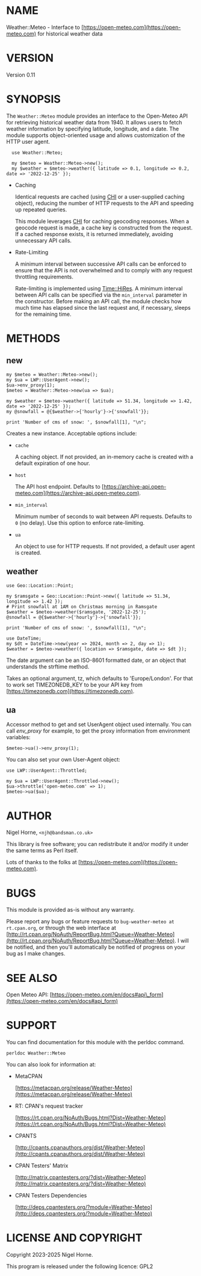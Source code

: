 # NAME

Weather::Meteo - Interface to [https://open-meteo.com](https://open-meteo.com) for historical weather data

# VERSION

Version 0.11

# SYNOPSIS

The `Weather::Meteo` module provides an interface to the Open-Meteo API for retrieving historical weather data from 1940.
It allows users to fetch weather information by specifying latitude, longitude, and a date.
The module supports object-oriented usage and allows customization of the HTTP user agent.

      use Weather::Meteo;

      my $meteo = Weather::Meteo->new();
      my $weather = $meteo->weather({ latitude => 0.1, longitude => 0.2, date => '2022-12-25' });

- Caching

    Identical requests are cached (using [CHI](https://metacpan.org/pod/CHI) or a user-supplied caching object),
    reducing the number of HTTP requests to the API and speeding up repeated queries.

    This module leverages [CHI](https://metacpan.org/pod/CHI) for caching geocoding responses.
    When a geocode request is made,
    a cache key is constructed from the request.
    If a cached response exists,
    it is returned immediately,
    avoiding unnecessary API calls.

- Rate-Limiting

    A minimum interval between successive API calls can be enforced to ensure that the API is not overwhelmed and to comply with any request throttling requirements.

    Rate-limiting is implemented using [Time::HiRes](https://metacpan.org/pod/Time%3A%3AHiRes).
    A minimum interval between API
    calls can be specified via the `min_interval` parameter in the constructor.
    Before making an API call,
    the module checks how much time has elapsed since the
    last request and,
    if necessary,
    sleeps for the remaining time.

# METHODS

## new

    my $meteo = Weather::Meteo->new();
    my $ua = LWP::UserAgent->new();
    $ua->env_proxy(1);
    $meteo = Weather::Meteo->new(ua => $ua);

    my $weather = $meteo->weather({ latitude => 51.34, longitude => 1.42, date => '2022-12-25' });
    my @snowfall = @{$weather->{'hourly'}->{'snowfall'}};

    print 'Number of cms of snow: ', $snowfall[1], "\n";

Creates a new instance. Acceptable options include:

- `cache`

    A caching object.
    If not provided,
    an in-memory cache is created with a default expiration of one hour.

- `host`

    The API host endpoint.
    Defaults to [https://archive-api.open-meteo.com](https://archive-api.open-meteo.com).

- `min_interval`

    Minimum number of seconds to wait between API requests.
    Defaults to `0` (no delay).
    Use this option to enforce rate-limiting.

- `ua`

    An object to use for HTTP requests.
    If not provided, a default user agent is created.

## weather

    use Geo::Location::Point;

    my $ramsgate = Geo::Location::Point->new({ latitude => 51.34, longitude => 1.42 });
    # Print snowfall at 1AM on Christmas morning in Ramsgate
    $weather = $meteo->weather($ramsgate, '2022-12-25');
    @snowfall = @{$weather->{'hourly'}->{'snowfall'}};

    print 'Number of cms of snow: ', $snowfall[1], "\n";

    use DateTime;
    my $dt = DateTime->new(year => 2024, month => 2, day => 1);
    $weather = $meteo->weather({ location => $ramsgate, date => $dt });

The date argument can be an ISO-8601 formatted date,
or an object that understands the strftime method.

Takes an optional argument, tz, which defaults to 'Europe/London'.
For that to work set TIMEZONEDB\_KEY to be your API key from [https://timezonedb.com](https://timezonedb.com).

## ua

Accessor method to get and set UserAgent object used internally. You
can call _env\_proxy_ for example, to get the proxy information from
environment variables:

    $meteo->ua()->env_proxy(1);

You can also set your own User-Agent object:

    use LWP::UserAgent::Throttled;

    my $ua = LWP::UserAgent::Throttled->new();
    $ua->throttle('open-meteo.com' => 1);
    $meteo->ua($ua);

# AUTHOR

Nigel Horne, `<njh@bandsman.co.uk>`

This library is free software; you can redistribute it and/or modify
it under the same terms as Perl itself.

Lots of thanks to the folks at [https://open-meteo.com](https://open-meteo.com).

# BUGS

This module is provided as-is without any warranty.

Please report any bugs or feature requests to `bug-weather-meteo at rt.cpan.org`,
or through the web interface at
[http://rt.cpan.org/NoAuth/ReportBug.html?Queue=Weather-Meteo](http://rt.cpan.org/NoAuth/ReportBug.html?Queue=Weather-Meteo).
I will be notified, and then you'll
automatically be notified of progress on your bug as I make changes.

# SEE ALSO

Open Meteo API: [https://open-meteo.com/en/docs#api\_form](https://open-meteo.com/en/docs#api_form)

# SUPPORT

You can find documentation for this module with the perldoc command.

    perldoc Weather::Meteo

You can also look for information at:

- MetaCPAN

    [https://metacpan.org/release/Weather-Meteo](https://metacpan.org/release/Weather-Meteo)

- RT: CPAN's request tracker

    [https://rt.cpan.org/NoAuth/Bugs.html?Dist=Weather-Meteo](https://rt.cpan.org/NoAuth/Bugs.html?Dist=Weather-Meteo)

- CPANTS

    [http://cpants.cpanauthors.org/dist/Weather-Meteo](http://cpants.cpanauthors.org/dist/Weather-Meteo)

- CPAN Testers' Matrix

    [http://matrix.cpantesters.org/?dist=Weather-Meteo](http://matrix.cpantesters.org/?dist=Weather-Meteo)

- CPAN Testers Dependencies

    [http://deps.cpantesters.org/?module=Weather-Meteo](http://deps.cpantesters.org/?module=Weather-Meteo)

# LICENSE AND COPYRIGHT

Copyright 2023-2025 Nigel Horne.

This program is released under the following licence: GPL2
